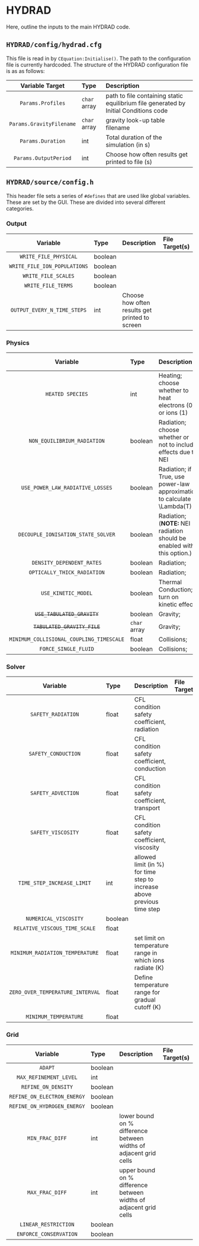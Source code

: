 # HYDRAD
Here, outline the inputs to the main HYDRAD code.

## `HYDRAD/config/hydrad.cfg`
This file is read in by `CEquation:Initialise()`. The path to the configuration file is currently hardcoded. The structure of the HYDRAD configuration file is as as follows:

| Variable Target | Type | Description |
|:---------------:|:---- |:-----------|
| `Params.Profiles` | `char` array | path to file containing static equilibrium file generated by Initial Conditions code |
| `Params.GravityFilename` | `char` array | gravity look-up table filename |
| `Params.Duration` | int | Total duration of the simulation (in s) |
| `Params.OutputPeriod` | int | Choose how often results get printed to file (s) |

## `HYDRAD/source/config.h`
This header file sets a series of `#defines` that are used like global variables. These are set by the GUI. These are divided into several different categories.
### Output

| Variable | Type | Description | File Target(s) |
|:--------:|:-----|:----------- |:-------------- |
| `WRITE_FILE_PHYSICAL` | boolean | | |
| `WRITE_FILE_ION_POPULATIONS` | boolean | | |
| `WRITE_FILE_SCALES` | boolean | | |
| `WRITE_FILE_TERMS` | boolean | | |
| `OUTPUT_EVERY_N_TIME_STEPS` | int | Choose how often results get printed to screen | |

### Physics

| Variable | Type | Description | File Target(s) |
|:--------:|:-----|:----------- |:-------------- |
| `HEATED SPECIES` | int | Heating; choose whether to heat electrons (0) or ions (1) | |
| `NON_EQUILIBRIUM_RADIATION` | boolean | Radiation; choose whether or not to include effects due to NEI | |
| `USE_POWER_LAW_RADIATIVE_LOSSES` | boolean | Radiation; if True, use power-law approximation to calculate \Lambda(T) | |
| `DECOUPLE_IONISATION_STATE_SOLVER` | boolean | Radiation; (**NOTE:** NEI radiation should be enabled with this option.)| |
| `DENSITY_DEPENDENT_RATES` | boolean | Radiation; | |
| `OPTICALLY_THICK_RADIATION` | boolean | Radiation; | |
| `USE_KINETIC_MODEL` | boolean | Thermal Conduction; turn on kinetic effects | |
| ~~`USE_TABULATED_GRAVITY`~~ | boolean | Gravity; | |
| ~~`TABULATED_GRAVITY_FILE`~~ | `char` array | Gravity; | |
| `MINIMUM_COLLISIONAL_COUPLING_TIMESCALE` | float | Collisions; | |
| `FORCE_SINGLE_FLUID` | boolean | Collisions; | |

### Solver

| Variable | Type | Description | File Target(s) |
|:--------:|:-----|:----------- |:-------------- |
`SAFETY_RADIATION` | float | CFL condition safety coefficient, radiation | | 
`SAFETY_CONDUCTION` | float | CFL condition safety coefficient, conduction | | 
`SAFETY_ADVECTION` | float | CFL condition safety coefficient, transport | |
`SAFETY_VISCOSITY` | float | CFL condition safety coefficient, viscosity | |
`TIME_STEP_INCREASE_LIMIT` | int| allowed limit (in %) for time step to increase above previous time step | |
`NUMERICAL_VISCOSITY` | boolean | | |
`RELATIVE_VISCOUS_TIME_SCALE` | float | | | 
`MINIMUM_RADIATION_TEMPERATURE` | float | set limit on temperature range in which ions radiate (K) | | 
`ZERO_OVER_TEMPERATURE_INTERVAL` | float | Define temperature range for gradual cutoff (K) | |
`MINIMUM_TEMPERATURE` | float | | |


### Grid

| Variable | Type | Description | File Target(s) |
|:--------:|:-----|:----------- |:-------------- |
| `ADAPT` | boolean | | |
| `MAX_REFINEMENT_LEVEL` | int | | |
|`REFINE_ON_DENSITY` | boolean | | |
|`REFINE_ON_ELECTRON_ENERGY` | boolean | | |
|`REFINE_ON_HYDROGEN_ENERGY` | boolean | | |
|`MIN_FRAC_DIFF` | int | lower bound on % difference between widths of adjacent grid cells | |
|`MAX_FRAC_DIFF` | int | upper bound on % difference between widths of adjacent grid cells | |
|`LINEAR_RESTRICTION` | boolean | | |
|`ENFORCE_CONSERVATION` | boolean | | |

